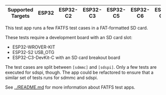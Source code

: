 | Supported Targets | ESP32 | ESP32-C2 | ESP32-C3 | ESP32-C5 | ESP32-C6 | ESP32-C61 | ESP32-H2 | ESP32-H4 | ESP32-P4 | ESP32-S2 | ESP32-S3 |
| ----------------- | ----- | -------- | -------- | -------- | -------- | --------- | -------- | -------- | -------- | -------- | -------- |

This test app runs a few FATFS test cases in a FAT-formatted SD card.

These tests require a development board with an SD card slot:

* ESP32-WROVER-KIT
* ESP32-S2 USB_OTG
* ESP32-C3-DevKit-C with an SD card breakout board

The test cases are split between `[sdmmc]` and `[sdspi]`. Only a few tests are executed for sdspi, though. The app could be refactored to ensure that a similar set of tests runs for sdmmc and sdspi.

See [../README.md](../README.md) for more information about FATFS test apps.
